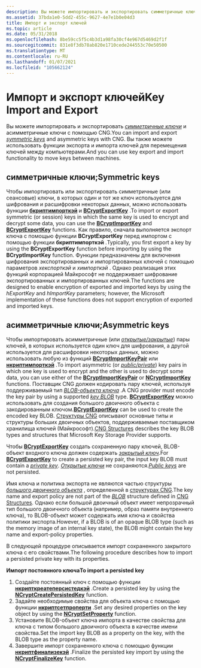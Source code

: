 ```yaml
---
description: Вы можете импортировать и экспортировать симметричные ключи и асимметричные ключи с помощью CNG. Вы также можете использовать функции экспорта и импорта ключей для перемещения ключей между компьютерами.
ms.assetid: 37bda1e0-5dd2-455c-9627-4e7e1b0e04d3
title: Импорт и экспорт ключей
ms.topic: article
ms.date: 05/31/2018
ms.openlocfilehash: 8be59cc5f5c4b3d1a98fa30cf4e967d5469d2f1f
ms.sourcegitcommit: 831e8f3db78ab820e1710cede244553c70e50500
ms.translationtype: MT
ms.contentlocale: ru-RU
ms.lasthandoff: 01/07/2021
ms.locfileid: "105662124"
---
```

# <a name="key-import-and-export"></a><span data-ttu-id="1b7d1-104">Импорт и экспорт ключей</span><span class="sxs-lookup"><span data-stu-id="1b7d1-104">Key Import and Export</span></span>

<span data-ttu-id="1b7d1-105">Вы можете импортировать и экспортировать [*симметричные ключи*](/windows/desktop/SecGloss/s-gly) и асимметричные ключи с помощью CNG.</span><span class="sxs-lookup"><span data-stu-id="1b7d1-105">You can import and export [*symmetric keys*](/windows/desktop/SecGloss/s-gly) and asymmetric keys with CNG.</span></span> <span data-ttu-id="1b7d1-106">Вы также можете использовать функции экспорта и импорта ключей для перемещения ключей между компьютерами.</span><span class="sxs-lookup"><span data-stu-id="1b7d1-106">And you can use key export and import functionality to move keys between machines.</span></span>

## <a name="symmetric-keys"></a><span data-ttu-id="1b7d1-107">симметричные ключи;</span><span class="sxs-lookup"><span data-stu-id="1b7d1-107">Symmetric keys</span></span>

<span data-ttu-id="1b7d1-108">Чтобы импортировать или экспортировать симметричные (или сеансовые) ключи, в которых один и тот же ключ используется для шифрования и расшифровки некоторых данных, можно использовать функции [**бкриптимпорткэй**](/windows/desktop/api/Bcrypt/nf-bcrypt-bcryptimportkey) и [**BCryptExportKey**](/windows/desktop/api/Bcrypt/nf-bcrypt-bcryptexportkey) .</span><span class="sxs-lookup"><span data-stu-id="1b7d1-108">To import or export symmetric (or session) keys in which the same key is used to encrypt and decrypt some data, you can use the [**BCryptImportKey**](/windows/desktop/api/Bcrypt/nf-bcrypt-bcryptimportkey) and [**BCryptExportKey**](/windows/desktop/api/Bcrypt/nf-bcrypt-bcryptexportkey) functions.</span></span> <span data-ttu-id="1b7d1-109">Как правило, сначала выполняется экспорт ключа с помощью функции **BCryptExportKey** перед импортом с помощью функции **бкриптимпорткэй** .</span><span class="sxs-lookup"><span data-stu-id="1b7d1-109">Typically, you first export a key by using the **BCryptExportKey** function before importing by using the **BCryptImportKey** function.</span></span> <span data-ttu-id="1b7d1-110">Функции предназначены для включения шифрования экспортированных и импортированных ключей с помощью параметров *хекспорткэй* и *химпорткэй* . Однако реализация этих функций корпорацией Майкрософт не поддерживает шифрование экспортированных и импортированных ключей.</span><span class="sxs-lookup"><span data-stu-id="1b7d1-110">The functions are designed to enable encryption of exported and imported keys by using the *hExportKey* and *hImportKey* parameters; however, the Microsoft implementation of these functions does not support encryption of exported and imported keys.</span></span>

## <a name="asymmetric-keys"></a><span data-ttu-id="1b7d1-111">асимметричные ключи;</span><span class="sxs-lookup"><span data-stu-id="1b7d1-111">Asymmetric keys</span></span>

<span data-ttu-id="1b7d1-112">Чтобы импортировать асимметричные (или [*открытые/закрытые*](/windows/desktop/SecGloss/p-gly)) пары ключей, в которых используется один ключ для шифрования, а другой используется для расшифровки некоторых данных, можно использовать любую из функций [**BCryptImportKeyPair**](/windows/desktop/api/Bcrypt/nf-bcrypt-bcryptimportkeypair) или [**нкриптимпорткэй**](/windows/desktop/api/Ncrypt/nf-ncrypt-ncryptimportkey) .</span><span class="sxs-lookup"><span data-stu-id="1b7d1-112">To import asymmetric (or [*public/private*](/windows/desktop/SecGloss/p-gly)) key pairs in which one key is used to encrypt and the other is used to decrypt some data, you can use either of the [**BCryptImportKeyPair**](/windows/desktop/api/Bcrypt/nf-bcrypt-bcryptimportkeypair) or [**NCryptImportKey**](/windows/desktop/api/Ncrypt/nf-ncrypt-ncryptimportkey) functions.</span></span> <span data-ttu-id="1b7d1-113">Поставщик CNG должен кодировать пару ключей, используя поддерживаемый тип [*BLOB-объекта ключа*](/windows/desktop/SecGloss/k-gly) .</span><span class="sxs-lookup"><span data-stu-id="1b7d1-113">A CNG provider must encode the key pair by using a supported [*key BLOB*](/windows/desktop/SecGloss/k-gly) type.</span></span> <span data-ttu-id="1b7d1-114">[**BCryptExportKey**](/windows/desktop/api/Bcrypt/nf-bcrypt-bcryptexportkey) можно использовать для создания большого двоичного объекта с закодированным ключом.</span><span class="sxs-lookup"><span data-stu-id="1b7d1-114">[**BCryptExportKey**](/windows/desktop/api/Bcrypt/nf-bcrypt-bcryptexportkey) can be used to create the encoded key BLOB.</span></span> <span data-ttu-id="1b7d1-115">[Структуры CNG](cng-structures.md) описывают основные типы и структуры больших двоичных объектов, поддерживаемые поставщиком хранилища ключей (Майкрософт).</span><span class="sxs-lookup"><span data-stu-id="1b7d1-115">[CNG Structures](cng-structures.md) describes the key BLOB types and structures that Microsoft Key Storage Provider supports.</span></span>

<span data-ttu-id="1b7d1-116">Чтобы [**BCryptExportKey**](/windows/desktop/api/Bcrypt/nf-bcrypt-bcryptexportkey) создать сохраненную пару ключей, BLOB-объект входного ключа должен содержать [*закрытый ключ*](/windows/desktop/SecGloss/p-gly).</span><span class="sxs-lookup"><span data-stu-id="1b7d1-116">For [**BCryptExportKey**](/windows/desktop/api/Bcrypt/nf-bcrypt-bcryptexportkey) to create a persisted key pair, the input key BLOB must contain a [*private key*](/windows/desktop/SecGloss/p-gly).</span></span> <span data-ttu-id="1b7d1-117">[*Открытые ключи*](/windows/desktop/SecGloss/p-gly) не сохраняются.</span><span class="sxs-lookup"><span data-stu-id="1b7d1-117">[*Public keys*](/windows/desktop/SecGloss/p-gly) are not persisted.</span></span>

<span data-ttu-id="1b7d1-118">Имя ключа и политика экспорта не являются частью структуры [*большого двоичного объекта*](/windows/desktop/SecGloss/b-gly) , определенной в [структурах CNG](cng-structures.md).</span><span class="sxs-lookup"><span data-stu-id="1b7d1-118">The key name and export policy are not part of the [*BLOB*](/windows/desktop/SecGloss/b-gly) structure defined in [CNG Structures](cng-structures.md).</span></span> <span data-ttu-id="1b7d1-119">Однако если большой двоичный объект имеет непрозрачный тип большого двоичного объекта (например, образ памяти внутреннего ключа), то BLOB-объект может содержать имя ключа и свойства политики экспорта.</span><span class="sxs-lookup"><span data-stu-id="1b7d1-119">However, if a BLOB is of an opaque BLOB type (such as the memory image of an internal key state), the BLOB might contain the key name and export-policy properties.</span></span>

<span data-ttu-id="1b7d1-120">В следующей процедуре описывается импорт сохраненного закрытого ключа с его свойствами.</span><span class="sxs-lookup"><span data-stu-id="1b7d1-120">The following procedure describes how to import a persisted private key with its properties.</span></span>

<span data-ttu-id="1b7d1-121">**Импорт постоянного ключа**</span><span class="sxs-lookup"><span data-stu-id="1b7d1-121">**To import a persisted key**</span></span>

1.  <span data-ttu-id="1b7d1-122">Создайте постоянный ключ с помощью функции [**нкрипткреатеперсистедкэй**](/windows/desktop/api/Ncrypt/nf-ncrypt-ncryptcreatepersistedkey) .</span><span class="sxs-lookup"><span data-stu-id="1b7d1-122">Create a persisted key by using the [**NCryptCreatePersistedKey**](/windows/desktop/api/Ncrypt/nf-ncrypt-ncryptcreatepersistedkey) function.</span></span>
2.  <span data-ttu-id="1b7d1-123">Задайте необходимые свойства для объекта ключа с помощью функции [**нкриптсетпроперти**](/windows/desktop/api/Ncrypt/nf-ncrypt-ncryptsetproperty) .</span><span class="sxs-lookup"><span data-stu-id="1b7d1-123">Set any desired properties on the key object by using the [**NCryptSetProperty**](/windows/desktop/api/Ncrypt/nf-ncrypt-ncryptsetproperty) function.</span></span>
3.  <span data-ttu-id="1b7d1-124">Установите BLOB-объект ключа импорта в качестве свойства для ключа с типом большого двоичного объекта в качестве имени свойства.</span><span class="sxs-lookup"><span data-stu-id="1b7d1-124">Set the import key BLOB as a property on the key, with the BLOB type as the property name.</span></span>
4.  <span data-ttu-id="1b7d1-125">Завершите импорт сохраненного ключа с помощью функции [**нкриптфинализекэй**](/windows/desktop/api/Ncrypt/nf-ncrypt-ncryptfinalizekey) .</span><span class="sxs-lookup"><span data-stu-id="1b7d1-125">Finalize the persisted key import by using the [**NCryptFinalizeKey**](/windows/desktop/api/Ncrypt/nf-ncrypt-ncryptfinalizekey) function.</span></span>

 

 
